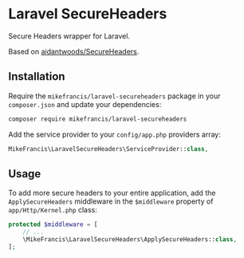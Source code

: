 # Laravel SecureHeaders

Secure Headers wrapper for Laravel.

Based on [aidantwoods/SecureHeaders](https://github.com/aidantwoods/SecureHeaders).

## Installation

Require the `mikefrancis/laravel-secureheaders` package in your `composer.json` and update your dependencies:

```bash
composer require mikefrancis/laravel-secureheaders
```
Add the service provider to your `config/app.php` providers array:

```php
MikeFrancis\LaravelSecureHeaders\ServiceProvider::class,
```

## Usage

To add more secure headers to your entire application, add the `ApplySecureHeaders` middleware in the `$middleware` 
property of `app/Http/Kernel.php` class:

```php
protected $middleware = [
    // ...
    \MikeFrancis\LaravelSecureHeaders\ApplySecureHeaders::class,
];
```
